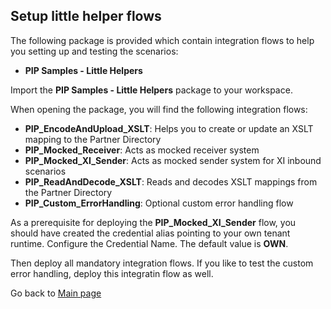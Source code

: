 ## Setup little helper flows

The following package is provided which contain integration flows to help you setting up and testing the scenarios:

- **PIP Samples - Little Helpers**

Import the **PIP Samples - Little Helpers** package to your workspace.

When opening the package, you will find the following integration flows:

- **PIP_EncodeAndUpload_XSLT**: Helps you to create or update an XSLT mapping to the Partner Directory
- **PIP_Mocked_Receiver**: Acts as mocked receiver system
- **PIP_Mocked_XI_Sender**: Acts as mocked sender system for XI inbound scenarios
- **PIP_ReadAndDecode_XSLT**: Reads and decodes XSLT mappings from the Partner Directory
- **PIP_Custom_ErrorHandling**: Optional custom error handling flow

As a prerequisite for deploying the **PIP_Mocked_XI_Sender** flow, you should have created the credential alias pointing to your own tenant runtime. Configure the Credential Name. The default value is **OWN**.

Then deploy all mandatory integration flows. If you like to test the custom error handling, deploy this integratin flow as well.

Go back to [Main page](../../README.md)
